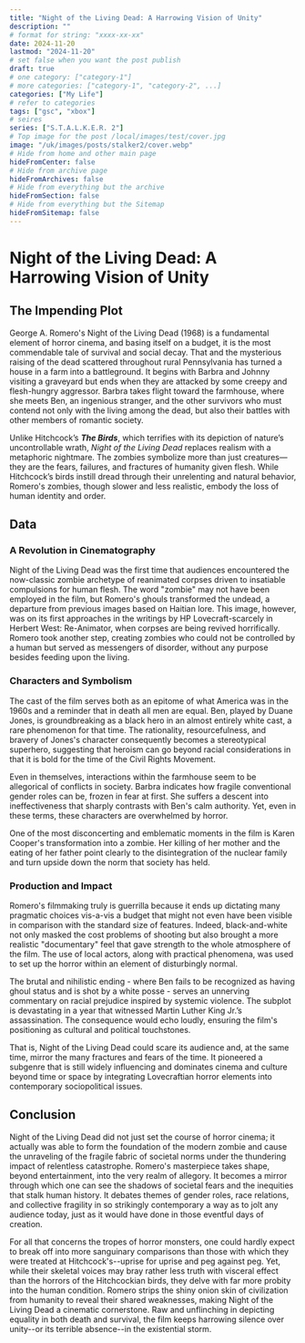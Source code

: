 ```yaml
---
title: "Night of the Living Dead: A Harrowing Vision of Unity"
description: ""
# format for string: "xxxx-xx-xx"
date: 2024-11-20
lastmod: "2024-11-20"
# set false when you want the post publish
draft: true
# one category: ["category-1"]
# more categories: ["category-1", "category-2", ...]
categories: ["My Life"]
# refer to categories
tags: ["gsc", "xbox"]
# seires
series: ["S.T.A.L.K.E.R. 2"]
# Top image for the post /local/images/test/cover.jpg
image: "/uk/images/posts/stalker2/cover.webp"
# Hide from home and other main page
hideFromCenter: false
# Hide from archive page
hideFromArchives: false
# Hide from everything but the archive
hideFromSection: false
# Hide from everything but the Sitemap
hideFromSitemap: false
---
```

# Night of the Living Dead: A Harrowing Vision of Unity

## The Impending Plot

George A. Romero's Night of the Living Dead (1968) is a fundamental element of horror cinema, and basing itself on a budget, it is the most commendable tale of survival and social decay. That and the mysterious raising of the dead scattered throughout rural Pennsylvania has turned a house in a farm into a battleground. It begins with Barbra and Johnny visiting a graveyard but ends when they are attacked by some creepy and flesh-hungry aggressor. Barbra takes flight toward the farmhouse, where she meets Ben, an ingenious stranger, and the other survivors who must contend not only with the living among the dead, but also their battles with other members of romantic society.

Unlike Hitchcock’s ***The Birds***, which terrifies with its depiction of nature’s uncontrollable wrath, *Night of the Living Dead* replaces realism with a metaphoric nightmare. The zombies symbolize more than just creatures—they are the fears, failures, and fractures of humanity given flesh. While Hitchcock’s birds instill dread through their unrelenting and natural behavior, Romero's zombies, though slower and less realistic, embody the loss of human identity and order.

## Data

### A Revolution in Cinematography

Night of the Living Dead was the first time that audiences encountered the now-classic zombie archetype of reanimated corpses driven to insatiable compulsions for human flesh. The word "zombie" may not have been employed in the film, but Romero's ghouls transformed the undead, a departure from previous images based on Haitian lore. This image, however, was on its first approaches in the writings by HP Lovecraft-scarcely in Herbert West: Re-Animator, when corpses are being revived horrifically. Romero took another step, creating zombies who could not be controlled by a human but served as messengers of disorder, without any purpose besides feeding upon the living.

### Characters and Symbolism

The cast of the film serves both as an epitome of what America was in the 1960s and a reminder that in death all men are equal. Ben, played by Duane Jones, is groundbreaking as a black hero in an almost entirely white cast, a rare phenomenon for that time. The rationality, resourcefulness, and bravery of Jones's character consequently becomes a stereotypical superhero, suggesting that heroism can go beyond racial considerations in that it is bold for the time of the Civil Rights Movement.

Even in themselves, interactions within the farmhouse seem to be allegorical of conflicts in society. Barbra indicates how fragile conventional gender roles can be, frozen in fear at first. She suffers a descent into ineffectiveness that sharply contrasts with Ben's calm authority. Yet, even in these terms, these characters are overwhelmed by horror.

One of the most disconcerting and emblematic moments in the film is Karen Cooper's transformation into a zombie. Her killing of her mother and the eating of her father point clearly to the disintegration of the nuclear family and turn upside down the norm that society has held.

### Production and Impact

Romero's filmmaking truly is guerrilla because it ends up dictating many pragmatic choices vis-a-vis a budget that might not even have been visible in comparison with the standard size of features. Indeed, black-and-white not only masked the cost problems of shooting but also brought a more realistic "documentary" feel that gave strength to the whole atmosphere of the film. The use of local actors, along with practical phenomena, was used to set up the horror within an element of disturbingly normal.

The brutal and nihilistic ending \- where Ben fails to be recognized as having ghoul status and is shot by a white posse \- serves an unnerving commentary on racial prejudice inspired by systemic violence. The subplot is devastating in a year that witnessed Martin Luther King Jr.’s assassination. The consequence would echo loudly, ensuring the film's positioning as cultural and political touchstones.

That is, Night of the Living Dead could scare its audience and, at the same time, mirror the many fractures and fears of the time. It pioneered a subgenre that is still widely influencing and dominates cinema and culture beyond time or space by integrating Lovecraftian horror elements into contemporary sociopolitical issues.

## Conclusion

Night of the Living Dead did not just set the course of horror cinema; it actually was able to form the foundation of the modern zombie and cause the unraveling of the fragile fabric of societal norms under the thundering impact of relentless catastrophe. Romero's masterpiece takes shape, beyond entertainment, into the very realm of allegory. It becomes a mirror through which one can see the shadows of societal fears and the inequities that stalk human history. It debates themes of gender roles, race relations, and collective fragility in so strikingly contemporary a way as to jolt any audience today, just as it would have done in those eventful days of creation.

For all that concerns the tropes of horror monsters, one could hardly expect to break off into more sanguinary comparisons than those with which they were treated at Hitchcock's--uprise for uprise and peg against peg. Yet, while their skeletal voices may bray rather less truth with visceral effect than the horrors of the Hitchcockian birds, they delve with far more probity into the human condition. Romero strips the shiny onion skin of civilization from humanity to reveal their shared weaknesses, making Night of the Living Dead a cinematic cornerstone. Raw and unflinching in depicting equality in both death and survival, the film keeps harrowing silence over unity--or its terrible absence--in the existential storm.